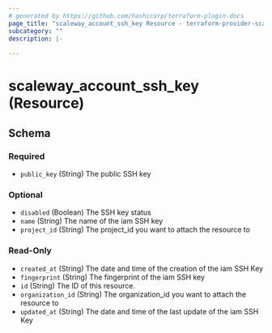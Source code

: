 ```yaml
---
# generated by https://github.com/hashicorp/terraform-plugin-docs
page_title: "scaleway_account_ssh_key Resource - terraform-provider-scaleway"
subcategory: ""
description: |-
  
---
```


# scaleway_account_ssh_key (Resource)





<!-- schema generated by tfplugindocs -->
## Schema

### Required

- `public_key` (String) The public SSH key

### Optional

- `disabled` (Boolean) The SSH key status
- `name` (String) The name of the iam SSH key
- `project_id` (String) The project_id you want to attach the resource to

### Read-Only

- `created_at` (String) The date and time of the creation of the iam SSH Key
- `fingerprint` (String) The fingerprint of the iam SSH key
- `id` (String) The ID of this resource.
- `organization_id` (String) The organization_id you want to attach the resource to
- `updated_at` (String) The date and time of the last update of the iam SSH Key

